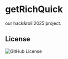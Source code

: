 # getRichQuick
our hack&roll 2025 project.



## License
![GitHub License](https://img.shields.io/github/license/lifrocszh/getRichQuick)
